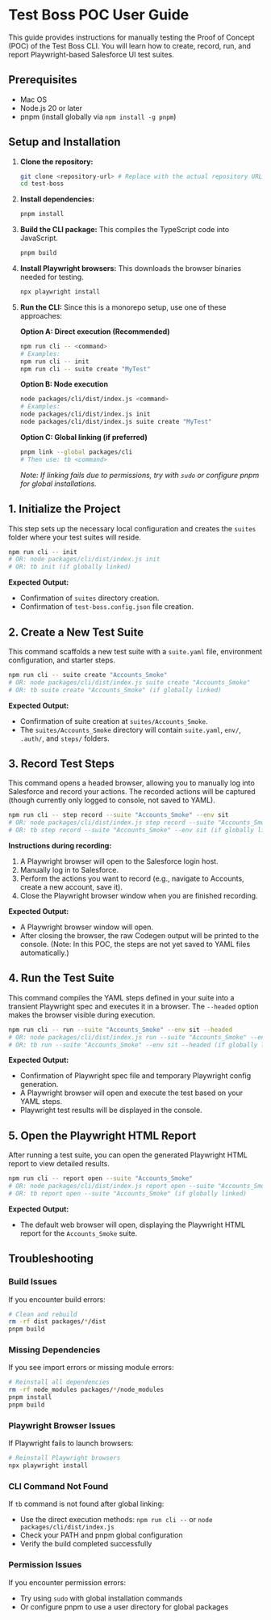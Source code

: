 # Test Boss POC User Guide

This guide provides instructions for manually testing the Proof of Concept (POC) of the Test Boss CLI. You will learn how to create, record, run, and report Playwright-based Salesforce UI test suites.

## Prerequisites

*   Mac OS
*   Node.js 20 or later
*   pnpm (install globally via `npm install -g pnpm`)

## Setup and Installation

1.  **Clone the repository:**
    ```bash
    git clone <repository-url> # Replace with the actual repository URL
    cd test-boss
    ```

2.  **Install dependencies:**
    ```bash
    pnpm install
    ```

3.  **Build the CLI package:** This compiles the TypeScript code into JavaScript.
    ```bash
    pnpm build
    ```

4.  **Install Playwright browsers:** This downloads the browser binaries needed for testing.
    ```bash
    npx playwright install
    ```

5.  **Run the CLI:** Since this is a monorepo setup, use one of these approaches:

    **Option A: Direct execution (Recommended)**
    ```bash
    npm run cli -- <command>
    # Examples:
    npm run cli -- init
    npm run cli -- suite create "MyTest"
    ```

    **Option B: Node execution**
    ```bash
    node packages/cli/dist/index.js <command>
    # Examples:
    node packages/cli/dist/index.js init
    node packages/cli/dist/index.js suite create "MyTest"
    ```

    **Option C: Global linking (if preferred)**
    ```bash
    pnpm link --global packages/cli
    # Then use: tb <command>
    ```
    *Note: If linking fails due to permissions, try with `sudo` or configure pnpm for global installations.*

## 1. Initialize the Project

This step sets up the necessary local configuration and creates the `suites` folder where your test suites will reside.

```bash
npm run cli -- init
# OR: node packages/cli/dist/index.js init
# OR: tb init (if globally linked)
```

**Expected Output:**
*   Confirmation of `suites` directory creation.
*   Confirmation of `test-boss.config.json` file creation.

## 2. Create a New Test Suite

This command scaffolds a new test suite with a `suite.yaml` file, environment configuration, and starter steps.

```bash
npm run cli -- suite create "Accounts_Smoke"
# OR: node packages/cli/dist/index.js suite create "Accounts_Smoke"
# OR: tb suite create "Accounts_Smoke" (if globally linked)
```

**Expected Output:**
*   Confirmation of suite creation at `suites/Accounts_Smoke`.
*   The `suites/Accounts_Smoke` directory will contain `suite.yaml`, `env/`, `.auth/`, and `steps/` folders.

## 3. Record Test Steps

This command opens a headed browser, allowing you to manually log into Salesforce and record your actions. The recorded actions will be captured (though currently only logged to console, not saved to YAML).

```bash
npm run cli -- step record --suite "Accounts_Smoke" --env sit
# OR: node packages/cli/dist/index.js step record --suite "Accounts_Smoke" --env sit
# OR: tb step record --suite "Accounts_Smoke" --env sit (if globally linked)
```

**Instructions during recording:**
1.  A Playwright browser will open to the Salesforce login host.
2.  Manually log in to Salesforce.
3.  Perform the actions you want to record (e.g., navigate to Accounts, create a new account, save it).
4.  Close the Playwright browser window when you are finished recording.

**Expected Output:**
*   A Playwright browser window will open.
*   After closing the browser, the raw Codegen output will be printed to the console. (Note: In this POC, the steps are not yet saved to YAML files automatically.)

## 4. Run the Test Suite

This command compiles the YAML steps defined in your suite into a transient Playwright spec and executes it in a browser. The `--headed` option makes the browser visible during execution.

```bash
npm run cli -- run --suite "Accounts_Smoke" --env sit --headed
# OR: node packages/cli/dist/index.js run --suite "Accounts_Smoke" --env sit --headed
# OR: tb run --suite "Accounts_Smoke" --env sit --headed (if globally linked)
```

**Expected Output:**
*   Confirmation of Playwright spec file and temporary Playwright config generation.
*   A Playwright browser will open and execute the test based on your YAML steps.
*   Playwright test results will be displayed in the console.

## 5. Open the Playwright HTML Report

After running a test suite, you can open the generated Playwright HTML report to view detailed results.

```bash
npm run cli -- report open --suite "Accounts_Smoke"
# OR: node packages/cli/dist/index.js report open --suite "Accounts_Smoke"
# OR: tb report open --suite "Accounts_Smoke" (if globally linked)
```

**Expected Output:**
*   The default web browser will open, displaying the Playwright HTML report for the `Accounts_Smoke` suite.

## Troubleshooting

### Build Issues
If you encounter build errors:
```bash
# Clean and rebuild
rm -rf dist packages/*/dist
pnpm build
```

### Missing Dependencies
If you see import errors or missing module errors:
```bash
# Reinstall all dependencies
rm -rf node_modules packages/*/node_modules
pnpm install
pnpm build
```

### Playwright Browser Issues
If Playwright fails to launch browsers:
```bash
# Reinstall Playwright browsers
npx playwright install
```

### CLI Command Not Found
If `tb` command is not found after global linking:
- Use the direct execution methods: `npm run cli --` or `node packages/cli/dist/index.js`
- Check your PATH and pnpm global configuration
- Verify the build completed successfully

### Permission Issues
If you encounter permission errors:
- Try using `sudo` with global installation commands
- Or configure pnpm to use a user directory for global packages

